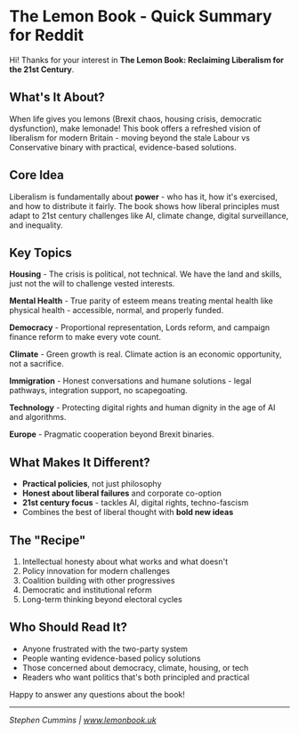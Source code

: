 # The Lemon Book - Quick Summary for Reddit

Hi! Thanks for your interest in **The Lemon Book: Reclaiming Liberalism for the 21st Century**.

## What's It About?

When life gives you lemons (Brexit chaos, housing crisis, democratic dysfunction), make lemonade! This book offers a refreshed vision of liberalism for modern Britain - moving beyond the stale Labour vs Conservative binary with practical, evidence-based solutions.

## Core Idea

Liberalism is fundamentally about **power** - who has it, how it's exercised, and how to distribute it fairly. The book shows how liberal principles must adapt to 21st century challenges like AI, climate change, digital surveillance, and inequality.

## Key Topics

**Housing** - The crisis is political, not technical. We have the land and skills, just not the will to challenge vested interests.

**Mental Health** - True parity of esteem means treating mental health like physical health - accessible, normal, and properly funded.

**Democracy** - Proportional representation, Lords reform, and campaign finance reform to make every vote count.

**Climate** - Green growth is real. Climate action is an economic opportunity, not a sacrifice.

**Immigration** - Honest conversations and humane solutions - legal pathways, integration support, no scapegoating.

**Technology** - Protecting digital rights and human dignity in the age of AI and algorithms.

**Europe** - Pragmatic cooperation beyond Brexit binaries.

## What Makes It Different?

- **Practical policies**, not just philosophy
- **Honest about liberal failures** and corporate co-option
- **21st century focus** - tackles AI, digital rights, techno-fascism
- Combines the best of liberal thought with **bold new ideas**

## The "Recipe"

1. Intellectual honesty about what works and what doesn't
2. Policy innovation for modern challenges
3. Coalition building with other progressives
4. Democratic and institutional reform
5. Long-term thinking beyond electoral cycles

## Who Should Read It?

- Anyone frustrated with the two-party system
- People wanting evidence-based policy solutions
- Those concerned about democracy, climate, housing, or tech
- Readers who want politics that's both principled and practical

Happy to answer any questions about the book!

---

*Stephen Cummins | www.lemonbook.uk*
